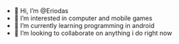 - 👋 Hi, I’m @Eriodas
- 👀 I’m interested in computer and mobile games
- 🌱 I’m currently learning programming in android
- 💞️ I’m looking to collaborate on anything i do right now

<!---
Eriodas/Eriodas is a ✨ special ✨ repository because its `README.md` (this file) appears on your GitHub profile.
You can click the Preview link to take a look at your changes.
--->
